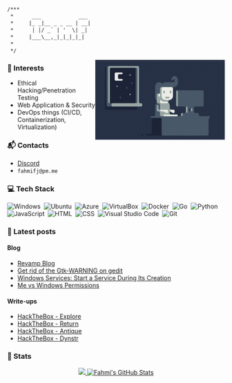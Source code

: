 ```
/***
 *      ___            ___ 
 *     |_ _|__ _ _ __ | __|
 *      | |/ _` | '  \| _| 
 *     |___\__,_|_|_|_|_|  
 *                         
 */
```

<img alt="Night Coding" src="https://raw.githubusercontent.com/AVS1508/AVS1508/master/assets/Night-Coding.gif" align="right"/>

### 🎯 Interests

-  Ethical Hacking/Penetration Testing
-  Web Application & Security
-  DevOps things (CI/CD, Containerization, Virtualization)

### 📬 Contacts

- [Discord](https://discord.com/users/305634994938707969)
- `fahmifj@pm.me`

### 💻 Tech Stack

![Windows](https://img.shields.io/badge/-Windows-1A2B34?style=flat-square&logo=Windows)&nbsp;
![Ubuntu](https://img.shields.io/badge/-Ubuntu-1A2B34?style=flat-square&logo=Ubuntu)&nbsp;
![Azure](https://img.shields.io/badge/-Azure-1A2B34?style=flat-square&logo=microsoft-azure)&nbsp;
![VirtualBox](https://img.shields.io/badge/-VirtualBox-1A2B34?style=flat-square&logo=virtualbox)&nbsp;
![Docker](https://img.shields.io/badge/-Docker-1A2B34?style=flat-square&logo=Docker)&nbsp;
![Go](https://img.shields.io/badge/-Go-1A2B34?style=flat-square&logo=go)&nbsp;
![Python](https://img.shields.io/badge/-Python-1A2B34?style=flat-square&logo=python)&nbsp;
![JavaScript](https://img.shields.io/badge/-JavaScript-1A2B34?style=flat-square&logo=javascript)&nbsp;
![HTML](https://img.shields.io/badge/-HTML-1A2B34?style=flat-square&logo=HTML5)&nbsp;
![CSS](https://img.shields.io/badge/-CSS-1A2B34?style=flat-square&logo=CSS3&logoColor=1572B6)&nbsp;
![Visual Studio Code](https://img.shields.io/badge/-Visual%20Studio%20Code-1A2B34?style=flat-square&logo=visual-studio-code&logoColor=007ACC)&nbsp;
![Git](https://img.shields.io/badge/-Git-1A2B34?style=flat-square&logo=git)&nbsp;


### 📝 Latest posts

#### Blog

<!-- BLOG:START -->
- [Revamp Blog](https://fahmifj.github.io/blog/revamp-blog/)
- [Get rid of the Gtk-WARNING on gedit](https://fahmifj.github.io/blog/get-rid-gtk-warning-on-gedit/)
- [Windows Services: Start a Service During Its Creation](https://fahmifj.github.io/blog/start-a-windows-service-during-its-creation/)
- [Me vs Windows Permissions](https://fahmifj.github.io/blog/me-vs-windows-permissions/)
<!-- BLOG:END -->


#### Write-ups

<!-- BLOG-CTF:START -->
- [HackTheBox - Explore](https://fahmifj.github.io/hackthebox/explore/)
- [HackTheBox - Return](https://fahmifj.github.io/hackthebox/return/)
- [HackTheBox - Antique](https://fahmifj.github.io/hackthebox/antique/)
- [HackTheBox - Dynstr](https://fahmifj.github.io/hackthebox/dynstr/)
<!-- BLOG-CTF:END -->


### 🔰 Stats
<!-- GitHub Stats -->

<p align="center">

<a href="https://github.com/fahmifj">
  <img height="170px" src="https://github-readme-stats.vercel.app/api/top-langs/?username=fahmifj&hide=html,css,roff&title_color=ffffff&text_color=c9cacc&icon_color=4AB197&bg_color=1A2B34&layout=compact&langs_count=6"/>
</a>

<a href="https://github.com/fahmifj">
  <img height="170px" src="https://github-readme-stats.vercel.app/api?username=fahmifj&show_icons=false&line_height=25&include_all_commits=true&count_private=true&title_color=ffffff&text_color=c9cacc&icon_color=4AB097&bg_color=1A2B34" alt="Fahmi's GitHub Stats">
</a>
<p>
